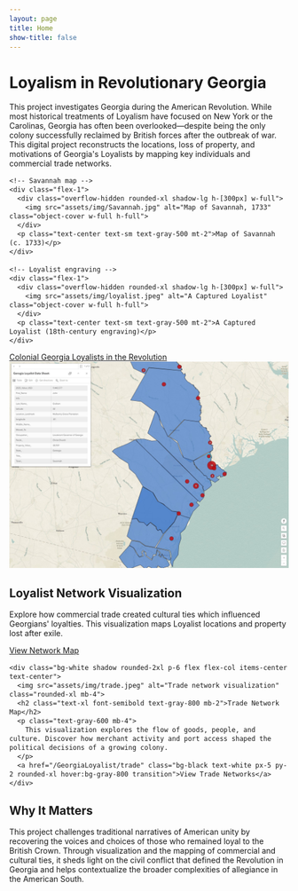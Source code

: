 ```yaml
---
layout: page
title: Home
show-title: false
---
```


<div class="w-full flex flex-col items-center justify-start px-4 py-10 bg-gray-50">
  <div class="max-w-5xl text-center mb-12">
    <h1 class="text-4xl md:text-5xl font-bold text-gray-900 mb-6">Loyalism in Revolutionary Georgia</h1>
    <p class="text-lg text-gray-700 leading-relaxed">
      This project investigates Georgia during the American Revolution.
      While most historical treatments of Loyalism have focused on New York or the Carolinas, Georgia has often been overlooked—despite being the
      only colony successfully reclaimed by British forces after the outbreak of war. This digital project reconstructs the locations, loss of property, and
      motivations of Georgia's Loyalists by mapping key individuals and commercial trade networks.
    </p>
  </div>

<!-- Side-by-side images block with uniform size -->
<div class="w-full flex justify-center mb-12">
  <div class="flex flex-col md:flex-row gap-6 max-w-5xl w-full items-center justify-center">

    <!-- Savannah map -->
    <div class="flex-1">
      <div class="overflow-hidden rounded-xl shadow-lg h-[300px] w-full">
        <img src="assets/img/Savannah.jpg" alt="Map of Savannah, 1733" class="object-cover w-full h-full">
      </div>
      <p class="text-center text-sm text-gray-500 mt-2">Map of Savannah (c. 1733)</p>
    </div>

    <!-- Loyalist engraving -->
    <div class="flex-1">
      <div class="overflow-hidden rounded-xl shadow-lg h-[300px] w-full">
        <img src="assets/img/loyalist.jpeg" alt="A Captured Loyalist" class="object-cover w-full h-full">
      </div>
      <p class="text-center text-sm text-gray-500 mt-2">A Captured Loyalist (18th-century engraving)</p>
    </div>

  </div>
</div>


<!-- History Links Section -->
<div class="flex flex-col sm:flex-row gap-4 max-w-5xl w-full justify-center mb-8">
  <a href="/GeorgiaLoyalist/background" class="bg-black text-white px-6 py-3 rounded-xl text-center hover:bg-gray-800 transition w-full sm:w-auto">
    Colonial Georgia
  </a>
  <a href="/GeorgiaLoyalist/Aloyalists" class="bg-black text-white px-6 py-3 rounded-xl text-center hover:bg-gray-800 transition w-full sm:w-auto">
    Loyalists in the Revolution
  </a>
</div>


  <!-- Section with visualizations -->
  <div class="grid grid-cols-1 md:grid-cols-2 gap-8 max-w-5xl w-full mb-16">
    <div class="bg-white shadow rounded-2xl p-6 flex flex-col items-center text-center">
      <img src="assets/img/arcgis.jpeg" alt="Loyalist network visualization" class="rounded-xl mb-4">
      <h2 class="text-xl font-semibold text-gray-800 mb-2">Loyalist Network Visualization</h2>
      <p class="text-gray-600 mb-4">
        Explore how commercial trade created cultural ties which influenced Georgians' loyalties. This visualization maps Loyalist locations and property lost after exile.
      </p>
      <a href="/GeorgiaLoyalist/Gloyalists" class="bg-black text-white px-5 py-2 rounded-xl hover:bg-gray-800 transition">View Network Map</a>
    </div>

    <div class="bg-white shadow rounded-2xl p-6 flex flex-col items-center text-center">
      <img src="assets/img/trade.jpeg" alt="Trade network visualization" class="rounded-xl mb-4">
      <h2 class="text-xl font-semibold text-gray-800 mb-2">Trade Network Map</h2>
      <p class="text-gray-600 mb-4">
        This visualization explores the flow of goods, people, and culture. Discover how merchant activity and port access shaped the political decisions of a growing colony.
      </p>
      <a href="/GeorgiaLoyalist/trade" class="bg-black text-white px-5 py-2 rounded-xl hover:bg-gray-800 transition">View Trade Networks</a>
    </div>
  </div>

  <!-- Concluding paragraph -->
  <div class="max-w-4xl text-center">
    <h2 class="text-2xl font-bold text-gray-900 mb-4">Why It Matters</h2>
    <p class="text-lg text-gray-700 leading-relaxed">
      This project challenges traditional narratives of American unity by recovering the voices and choices of those who remained loyal to the British Crown. 
      Through visualization and the mapping of commercial and cultural ties, it sheds light on the civil conflict that defined the Revolution in Georgia and helps contextualize 
      the broader complexities of allegiance in the American South.
    </p>
  </div>
</div>

